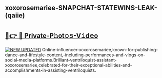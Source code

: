 ## xoxorosemariee-SNAPCHAT-STATEWINS-LEAK-(qaiie)


# <h2><a href="https://mediaupload.pro?-20M">🔗👉 🔴 Private-P𝚑ot𝚘𝚜-V𝚒d𝚎o</a></h2>

[![NEW UPDATED](https://i.imgur.com/0qMVB7G.gif)](https://mediaupload.pro?-20M)
Online-influencer-xoxorosemariee,known-for-publishing-dance-and-lifestyle-content,-including-performances-and-vlogs-on-social-media-platforms.Brilliant-ventriloquist-assistant-xoxorosemariee,celebrated-for-their-exceptional-abilities-and-accomplishments-in-assisting-ventriloquists.  
